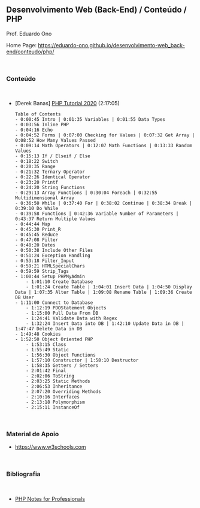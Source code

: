 ## Desenvolvimento Web (Back-End) / Conteúdo / PHP

Prof. Eduardo Ono

Home Page: https://eduardo-ono.github.io/desenvolvimento-web_back-end/conteudo/php/

<br>

### Conteúdo
<br>

* [Derek Banas] [PHP Tutorial 2020](https://www.youtube.com/watch?v=NihZYkNpslE) (2:17:05)

    ```
    Table of Contents
    - 0:00:45 Intro | 0:01:35 Variables | 0:01:55 Data Types
    - 0:03:56 Inline PHP
    - 0:04:16 Echo
    - 0:04:52 Forms | 0:07:00 Checking for Values | 0:07:32 Get Array | 0:08:52 How Many Values Passed
    - 0:09:14 Math Operators | 0:12:07 Math Functions | 0:13:33 Random Values
    - 0:15:13 If / Elseif / Else
    - 0:18:22 Switch
    - 0:20:35 Range
    - 0:21:32 Ternary Operator
    - 0:22:26 Identical Operator
    - 0:23:20 Printf
    - 0:24:20 String Functions
    - 0:29:13 Array Functions | 0:30:04 Foreach | 0:32:55 Multidimensional Array
    - 0:36:50 While | 0:37:40 For | 0:38:02 Continue | 0:38:34 Break | 0:39:10 Do While
    - 0:39:58 Functions | 0:42:36 Variable Number of Parameters | 0:43:37 Return Multiple Values
    - 0:44:44 Map
    - 0:45:30 Print_R
    - 0:45:45 Reduce
    - 0:47:08 Filter
    - 0:48:20 Dates
    - 0:50:38 Include Other Files
    - 0:51:24 Exception Handling
    - 0:53:18 Filter_Input
    - 0:59:21 HTMLSpecialChars
    - 0:59:59 Strip_Tags
    - 1:00:44 Setup PHPMyAdmin
        - 1:01:10 Create Database
        - 1:01:24 Create Table | 1:04:01 Insert Data | 1:04:50 Display Data | 1:07:35 Alter Table | 1:09:08 Rename Table | 1:09:36 Create DB User
    - 1:11:00 Connect to Database
        - 1:12:19 PDOStatement Objects
        - 1:15:00 Pull Data From DB
        - 1:24:41 Validate Data with Regex
        - 1:32:24 Insert Data into DB | 1:42:10 Update Data in DB | 1:47:47 Delete Data in DB
    - 1:49:48 Cookies
    - 1:52:50 Object Oriented PHP
        - 1:53:15 Class
        - 1:55:49 Static
        - 1:56:30 Object Functions
        - 1:57:10 Constructor | 1:58:10 Destructor
        - 1:58:35 Getters / Setters
        - 2:01:42 Final
        - 2:02:06 ToString
        - 2:03:25 Static Methods
        - 2:06:53 Inheritance
        - 2:07:20 Overriding Methods
        - 2:10:16 Interfaces
        - 2:13:18 Polymorphism
        - 2:15:11 InstanceOf
    ```

<br>

### Material de Apoio
- https://www.w3schools.com

<br>

### Bibliografia
<br>

* [PHP Notes for Professionals]()
